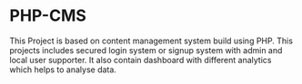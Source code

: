 # PHP-CMS
This Project is based on content management system build using PHP. This projects includes secured login system or signup system with admin and local user supporter. It also contain dashboard with different analytics which helps to analyse data.
